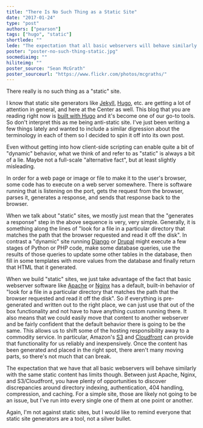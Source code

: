 ```yaml
---
title: "There Is No Such Thing as a Static Site"
date: "2017-01-24"
type: "post"
authors: ["pearson"]
tags: ["hugo", "static"]
shortlede: ""
lede: "The expectation that all basic webservers will behave similarly with the same static content has some limitations. Between Apache, Nginx, and S3/Cloudfront, there are plenty of opportunities to discover discrepancies around directory indexing, authentication, 404 handling, compression, and caching. Static site generators are a tool, not a silver bullet."
poster: "poster-no-such-thing-static.jpg"
socmediaimg: ""
hiliteimg: ""
poster_source: "Sean McGrath"
poster_sourceurl: "https://www.flickr.com/photos/mcgraths/"
---
```


There really is no such thing as a "static" site.

I know that static site generators like [Jekyll](https://jekyllrb.com/),
[Hugo](https://gohugo.io), etc. are getting a lot of attention in general, and
here at the Center as well. This blog that you are reading right now is
[built with Hugo](https://compiled.ctl.columbia.edu/articles/rebuilding-compiled/) and
it's become one of our go-to tools. So don't interpret this as me being
anti-static site. I've just been writing a few things lately and wanted to
include a similar digression about the terminology in each of them so I decided
to spin it off into its own post.

Even without getting into how client-side scripting can enable quite a bit of
"dynamic" behavior, what we think of and refer to as "static" is always a bit
of a lie. Maybe not a full-scale "alternative fact", but at least slightly
misleading.

In order for a web page or image or file to make it to the user's browser, some
code has to execute on a web server somewhere. There is software running that
is listening on the port, gets the request from the browser, parses it,
generates a response, and sends that response back to the browser.

When we talk about "static" sites, we mostly just mean that the "generates a
response" step in the above sequence is very, very simple. Generally, it is
something along the lines of "look for a file in a particular directory that
matches the path that the browser requested and read it off the disk". In
contrast a "dynamic" site running [Django](https://djangoproject.com/) or
[Drupal](https://www.drupal.org/) might execute a few stages of Python or PHP
code, make some database queries, use the results of those queries to update
some other tables in the database, then fill in some templates with more values
from the database and finally return that HTML that it generated.

When we build "static" sites, we just take advantage of the fact that basic
webserver software like [Apache](https://www.apache.org/) or
[Nginx](https://www.nginx.com/) has a default, built-in behavior of "look for a
file in a particular directory that matches the path that the browser requested
and read it off the disk". So if everything is pre-generated and written out to
the right place, we can just use that out of the box functionality and not have
to have anything custom running there. It also means that we could easily move
that content to another webserver and be fairly confident that the default
behavior there is going to be the same. This allows us to shift some of the
hosting responsibility away to a commodity service. In particular, Amazon's
[S3](https://aws.amazon.com/s3/) and
[Cloudfront](https://aws.amazon.com/cloudfront/) can provide that functionality
for us reliably and inexpensively. Once the content has been generated and
placed in the right spot, there aren't many moving parts, so there's not much
that can break.

The expectation that we have that all basic webservers will behave similarly
with the same static content has limits though. Between just Apache, Nginx, and
S3/Cloudfront, you have plenty of opportunities to discover discrepancies
around directory indexing, authentication, 404 handling, compression, and
caching. For a simple site, those are likely not going to be an issue, but I've
run into every single one of them at one point or another.

Again, I'm not against static sites, but I would like to remind everyone that
static site generators are a tool, not a silver bullet.
